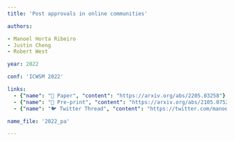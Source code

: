 ```yaml
---
title: 'Post approvals in online communities'

authors:

- Manoel Horta Ribeiro
- Justin Cheng
- Robert West

year: 2022

conf: 'ICWSM 2022'

links:
  - {"name": "📜 Paper", "content": "https://arxiv.org/abs/2205.03258"}
  - {"name": "📄 Pre-print", "content": "https://arxiv.org/abs/2105.07523"}
  - {"name": "🐦 Twitter Thread", "content": "https://twitter.com/manoelribeiro/status/1532280677055483904"}

name_file: '2022_pa'

---
```

